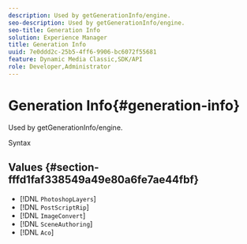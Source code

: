 ```yaml
---
description: Used by getGenerationInfo/engine.
seo-description: Used by getGenerationInfo/engine.
seo-title: Generation Info
solution: Experience Manager
title: Generation Info
uuid: 7e0ddd2c-25b5-4ff6-9906-bc6072f55681
feature: Dynamic Media Classic,SDK/API
role: Developer,Administrator
---
```


# Generation Info{#generation-info}

Used by getGenerationInfo/engine.

 Syntax 

## Values {#section-fffd1faf338549a49e80a6fe7ae44fbf}

* [!DNL `PhotoshopLayers`] 
* [!DNL `PostScriptRip`] 
* [!DNL `ImageConvert`] 
* [!DNL `SceneAuthoring`] 
* [!DNL `Aco`]


